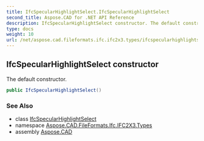 ```yaml
---
title: IfcSpecularHighlightSelect.IfcSpecularHighlightSelect
second_title: Aspose.CAD for .NET API Reference
description: IfcSpecularHighlightSelect constructor. The default constructor
type: docs
weight: 10
url: /net/aspose.cad.fileformats.ifc.ifc2x3.types/ifcspecularhighlightselect/ifcspecularhighlightselect/
---
```

## IfcSpecularHighlightSelect constructor

The default constructor.

```csharp
public IfcSpecularHighlightSelect()
```

### See Also

* class [IfcSpecularHighlightSelect](../)
* namespace [Aspose.CAD.FileFormats.Ifc.IFC2X3.Types](../../ifcspecularhighlightselect/)
* assembly [Aspose.CAD](../../../)


